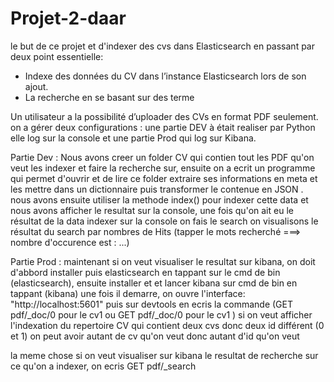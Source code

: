 # Projet-2-daar

le but de ce projet et d'indexer des cvs dans Elasticsearch en passant par deux point essentielle: 
- Indexe des données du CV dans l’instance Elasticsearch lors de son ajout.
- La recherche en se basant sur des terme

Un utilisateur a la possibilité d’uploader des CVs en format PDF seulement.
on a gérer  deux configurations  : une partie DEV à était realiser par Python elle log sur la console et une partie Prod qui log sur Kibana.

Partie Dev :
Nous avons creer un folder CV qui contien tout les PDF qu'on veut les indexer et faire la recherche sur, ensuite on a ecrit un programme qui permet d'ouvrir et de lire ce folder extraire ses informations en meta et les mettre dans un dictionnaire puis transformer le contenue en JSON . nous avons ensuite utiliser la methode index() pour indexer cette data et nous avons  afficher le resultat sur la console, une fois qu'on ait eu le résultat de la data indexer  sur la console on fais le search on visualisons le résultat du search par nombres de Hits (tapper le mots recherché ===> nombre d'occurence est : ...)

Partie Prod :
maintenant si on veut visualiser le resultat sur kibana, on doit d'abbord installer puis  elasticsearch  en tappant sur le cmd de bin (elasticsearch), ensuite installer et et lancer kibana sur cmd de bin en tappant (kibana)  une fois il demarre, on ouvre l'interface: "http://localhost:5601" puis sur devtools en ecris la commande
 (GET pdf/_doc/0  pour le cv1  ou GET pdf/_doc/0  pour le cv1 ) si on veut afficher l'indexation du repertoire CV qui contient deux cvs donc deux id différent (0 et 1) on peut avoir autant de cv qu'on veut donc autant d'id qu'on veut

 la meme chose si on veut visualiser sur kibana le resultat de recherche sur ce qu'on a indexer, on ecris 
 GET pdf/_search
